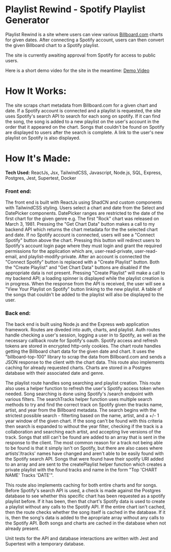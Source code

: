 # Playlist Rewind - Spotify Playlist Generator

Playlist Rewind is a site where users can view various [Billboard.com](https://www.billboard.com/) charts for given dates. After connecting a Spotify account, users can then convert the given Billboard chart to a Spotify playlist.

The site is currently awaiting approval from Spotify for access to public users.

Here is a short demo video for the site in the meantime: [Demo Video](https://www.youtube.com/watch?v=pB3O7KRWSqs)

# How It Works:

The site scraps chart metadata from Billboard.com for a given chart and date. If a Spotify account is connected and a playlist is requested, the site uses Spotify's search API to search for each song on spotify. If it can find the song, the song is added to a new playlist on the user's account in the order that it appeared on the chart. Songs that couldn't be found on Spotify are displayed to users after the search is complete. A link to the user's new playlist on Spotify is also displayed.

# How It's Made:

**Tech Used:** ReactJs, Jsx, TailwindCSS, Javascript, Node.js, SQL, Express, Postgres, Jest, Supertest, Docker

### Front end:

The front end is built with ReactJs using ShadCN and custom components with TailwindCSS styling. Users select a chart and date from the Select and DatePicker components. DatePicker ranges are restricted to the date of the first chart for the given genre e.g. The first "Rock" chart was released on March 3, 1981. Pressing the "Get Chart Data" button makes a call to my backend API which returns the chart metadata for the the selected chart and date. If no Spotify account is connected, users will see a "Connect Spotify" button above the chart. Pressing this button will redirect users to Spotify's account login page where they must login and grant the required permissions for the application which are, user-read-private, user-read-email, and  playlist-modify-private. After an account is connected the "Connect Spotify" button is replaced with a "Create Playlist" button. Both the "Create Playlist" and "Get Chart Data" buttons are disabled if the appropriate data is not present. Pressing "Create Playlist" will make a call to my backend API; a loading spinner is displayed while the playlist creation is in progress. When the response from the API is received, the user will see a "View Your Playlist on Spotify" button linking to the new playlist. A table of the songs that couldn't be added to the playlist will also be displayed to the user.

### Back end:

The back end is built using Node.js and the Express web application framework. Routes are diveded into auth, charts, and playlist. Auth routes handle checking a user's session, logging a user in to Spotify, as well as the necessary callback route for Spotify's oauth. Spotify access and refresh tokens are stored in encrypted http-only cookies. The chart route handles getting the Billboard chart data for the given date and chart. It uses the "billboard-top-100" library to scrap the data from Billboard.com and sends a JSON response to the client with the chart data. This route also implements caching for already requested charts. Charts are stored in a Postgres database with their associated date and genre.

The playlist route handles song searching and playlist creation. This route also uses a helper function to refresh the user's Spotify access token when needed. Song searching is done using Spotify's /search endpoint with various filters. The searchTracks helper function uses multiple search methods to try and find the correct track on Spotify given the tracks name, artist, and year from the Billboard metadata. The search begins with the strictest possible search - filterting based on the name, artist, and a +/- 1 year window of the given chart. If the song can't be found with this criteria then search is expanded to without the year filter, checking if the track is a collaboration and searching each artist, and accepting live versions of the track. Songs that still can't be found are added to an array that is sent in the response to the client. The most common reason for a track not being able to be found is that it simply isn't on Spotify, but there are also cases where artists'/tracks' names have changed and aren't able to be easily found with the Spotify search API. Songs that were found have their spotify URI added to an array and are sent to the createPlaylist helper function which creates a private playlist with the found tracks and name in the form "Top 'CHART NAME' Tracks 'DATE'".

This route also implements caching for both entire charts and for songs. Before Spotify's search API is used, a check is made against the Postgres database to see whether this specific chart has been requested as a spotify playlist before. If it has been, then that chart's Spotify data is used to create a playlist without any calls to the Spotify API. If the entire chart isn't cached, then the route checks whether the song itself is cached in the database. If it is, then the song's data is added to the apropriate array without any calls to the Spotify API. Both songs and charts are cached in the database when not already present.

Unit tests for the API and database interactions are written with Jest and Supertest with a temporary database.
